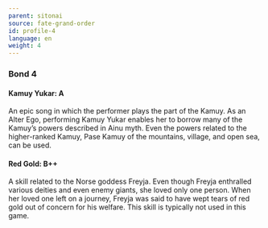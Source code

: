 ```yaml
---
parent: sitonai
source: fate-grand-order
id: profile-4
language: en
weight: 4
---
```


### Bond 4

#### Kamuy Yukar: A

An epic song in which the performer plays the part of the Kamuy. As an Alter Ego, performing Kamuy Yukar enables her to borrow many of the Kamuy’s powers described in Ainu myth. Even the powers related to the higher-ranked Kamuy, Pase Kamuy of the mountains, village, and open sea, can be used.

#### Red Gold: B++

A skill related to the Norse goddess Freyja.
Even though Freyja enthralled various deities and even enemy giants, she loved only one person. When her loved one left on a journey, Freyja was said to have wept tears of red gold out of concern for his welfare.
This skill is typically not used in this game.

